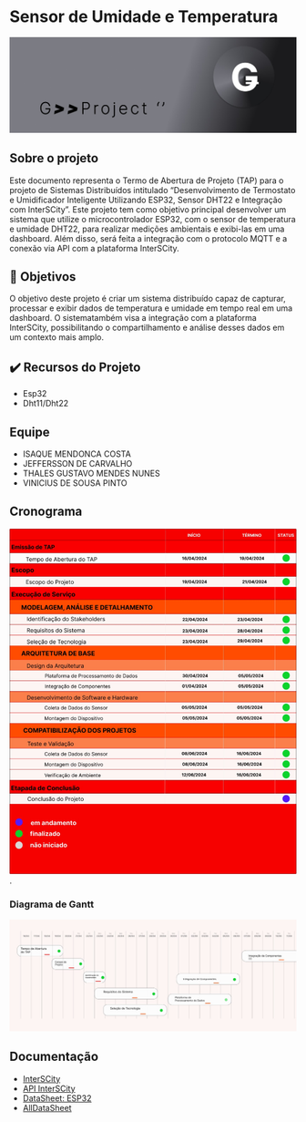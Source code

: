 # Sensor de Umidade e Temperatura
![Logo do G](https://github.com/thalesgmendes/Sensor-de-Umidade-e-Temperatura-com-InsterSCity/blob/main/res/img/imgcab449503403402.jpeg?raw=true)

## Sobre o projeto
[//]: # (Editar depois)
Este documento representa o Termo de Abertura de Projeto (TAP) para o projeto de Sistemas Distribuídos intitulado “Desenvolvimento de Termostato e Umidificador
Inteligente Utilizando ESP32, Sensor DHT22 e Integração com InterSCity”. Este projeto tem como objetivo principal desenvolver um sistema que utilize o microcontrolador ESP32, com o sensor de temperatura e umidade DHT22, para realizar medições ambientais e exibi-las em uma dashboard. Além disso, será feita a integração com o protocolo MQTT e a conexão via API com a plataforma InterSCity.
## 📒 Objetivos
[//]: # (Editar depois)
O objetivo deste projeto é criar um sistema distribuído capaz de capturar, processar e exibir dados de temperatura e umidade em tempo real em uma dashboard. O sistematambém visa a integração com a plataforma InterSCity, possibilitando o compartilhamento e análise desses dados em um contexto mais amplo.
## ✔️ Recursos do Projeto
- Esp32
- Dht11/Dht22
## Equipe
- ISAQUE MENDONCA COSTA
- JEFFERSSON DE CARVALHO
- THALES GUSTAVO MENDES NUNES 
- VINICIUS DE SOUSA PINTO
 ## Cronograma
 ![Crono](https://github.com/thalesgmendes/Sensor-de-Umidade-e-Temperatura-com-InsterSCity/blob/main/res/img/tap%20att%2015062024.jpeg).

 ### Diagrama de Gantt
 ![Gantt](https://github.com/thalesgmendes/Sensor-de-Umidade-e-Temperatura-com-InsterSCity/blob/main/res/img/graficodegant.jpeg)
## Documentação
- [InterSCity][link1]
- [API InterSCity][link2]
- [DataSheet: ESP32][link3]
- [AllDataSheet][link4]


[//]: # (These are reference links used in the body of this note and get stripped out when the markdown processor does its job. There is no need to format nicely because it shouldn't be seen. Thanks SO - http://stackoverflow.com/questions/4823468/store-comments-in-markdown-syntax)
[link1]: https://interscity.org/software/interscity-platform/
[link2]: https://gitlab.com/interscity/interscity-platform/resource-adaptor/-/wikis/home
[link3]:https://pdf1.alldatasheet.com/datasheet-pdf/view/1243003/ESPRESSIF/ESP32.html
[link4]:https://www.alldatasheet.com/

